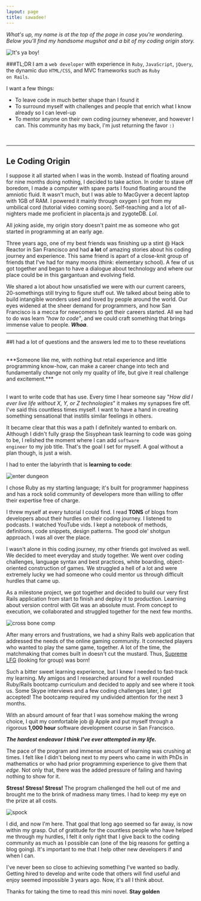 ```yaml
---
layout: page
title: sawadee!
---
```


*What's up, my name is at the top of the page in case you're wondering. Below you'll find my handsome mugshot and a bit of my coding origin story.*

![It's ya boy!](http://i.imgur.com/wppdcGF.jpg)

###TL;DR
I am a <code>web developer</code> with experience in <code>Ruby</code>, <code>JavaScript</code>, <code>jQuery</code>, the dynamic duo <code>HTML/CSS</code>, and MVC frameworks such as <code>Ruby on Rails</code>.
<br>

I want a few things:

- To leave code in much better shape than I found it
- To surround myself with challenges and people that enrich what I know already so I can level-up
- To mentor anyone on their own coding journey whenever, and however I can. This community has my back, I'm just returning the favor <code>:)</code>
<br>

***

## Le Coding Origin

I suppose it all started when I was in the womb. Instead of floating around for nine months doing nothing, I decided to take action. In order to stave off boredom, I made a computer with spare parts I found floating around the amniotic fluid. It wasn't much, but I was able to MacGyver a decent laptop with 1GB of RAM. I powered it mainly through oxygen I got from my umbilical cord (tutorial video coming soon). Self-teaching and a lot of all-nighters made me proficient in placenta.js and zygoteDB. <em>Lol</em>.

All joking aside, my origin story doesn't paint me as someone who got started in programming at an early age.

Three years ago, one of my best friends was finishing up a stint @ Hack Reactor in San Francisco and had **a lot** of amazing stories about his coding journey and experience. This same friend is apart of a close-knit group of friends that I've had for many moons (think: elementary school). A few of us got together and began to have a dialogue about technology and where our place could be in this gargantuan  and evolving field.

We shared a lot about how unsatisfied we were with our current careers, 20-somethings still trying to figure stuff out. We talked about being able to build intangible wonders used and loved by people around the world. Our eyes widened at the sheer demand for programmers, and how San Francisco is a mecca for newcomers to get their careers started. All we had to do was learn *"how to code"*, and we could craft something that brings immense value to people. **_Whoa_**.

***

##I had a lot of questions and the answers led me to to these revelations

<br>
***Someone like me, with nothing but retail experience and little programming know-how, can make a career change into tech and fundamentally change not only my quality of life, but give it real challenge and excitement.***
<br>
<br>

I want to write code that has use. Every time I hear someone say "_How did I ever live life without X, Y, or Z technologies_" it makes my synapses fire off. I've said this countless times myself. I want to have a hand in creating something sensational that instills similar feelings in others.

It became clear that this was a path I definitely wanted to embark on. Although I didn't fully grasp the Sisyphean task learning to code was going to be, I relished the moment where I can add <code>software engineer</code> to my job title. That's the goal I set for myself. A goal without a plan though, is just a wish.

I had to enter the labyrinth that is **learning to code**:

![enter dungeon](http://i.imgur.com/XqDreZj.gif?1)

I chose Ruby as my starting language; it's built for programmer happiness and has a rock solid community of developers more than willing to offer their expertise free of charge.

I threw myself at every tutorial I could find. I read **TONS** of blogs from developers about their hurdles on their coding journey. I listened to podcasts. I watched YouTube vids. I kept a notebook of methods, definitions, code snippets, design patterns. The good ole' shotgun approach. I was all over the place.

I wasn't alone in this coding journey, my other friends got involved as well. We decided to meet everyday and study together. We went over coding challenges, language syntax and best practices, white boarding, object-oriented construction of games. We struggled a hell of a lot and were extremely lucky we had someone who could mentor us through difficult hurdles that came up.

As a milestone project, we got together and decided to build our very first Rails application from start to finish and deploy it to production. Learning about version control with Git was an absolute must. From concept to execution, we collaborated and struggled together for the next few months.

![cross bone comp](http://i.imgur.com/4nv0rwE.gif?1)

After many errors and frustrations, we had a shiny Rails web application that addressed the needs of the online gaming community. It connected players who wanted to play the same game,  together. A lot of the time, the matchmaking that comes built in doesn't cut the mustard. Thus, [Supreme LFG](http://www.supremelfg.com) (looking for group) was born!

Such a bitter sweet learning experience, but I knew I needed to fast-track my learning. My amigos and I researched around for a well rounded Ruby/Rails bootcamp curriculum and decided to apply and see where it took us. Some Skype interviews and a few coding challenges later, I got accepted! The bootcamp required my undivided attention for the next 3 months.

With an absurd amount of fear that I was somehow making the wrong choice, I quit my comfortable job @ Apple and put myself through a rigorous **1,000 hour** software development course in San Francisco.

***The hardest endeavor I think I've ever attempted in my life.***

The pace of the program and immense amount of learning was crushing at times. I felt like I didn't belong next to my peers who came in with PhDs in mathematics or who had prior programming experience to give them that *edge*. Not only that, there was the added pressure of failing and having nothing to show for it.

**Stress! Stress! Stress!** The program challenged the hell out of me and brought me to the brink of madness many times. I had to keep my eye on the prize at all costs.

![spock](http://i.imgur.com/ajweUt9.png)

I did, and now I'm here. That goal that long ago seemed so far away, is now within my grasp. Out of gratitude for the countless people who have helped me through my hurdles, I felt it only right that I give back to the coding community as much as I possible can (one of the big reasons for getting a blog going). It's important to me that I help other new developers if and when I can.

I've never been so close to achieving something I've wanted so badly. Getting hired to develop and write code that others will find useful and enjoy seemed impossible 3 years ago. Now, it's all I think about.

Thanks for taking the time to read this mini novel. **Stay golden**
